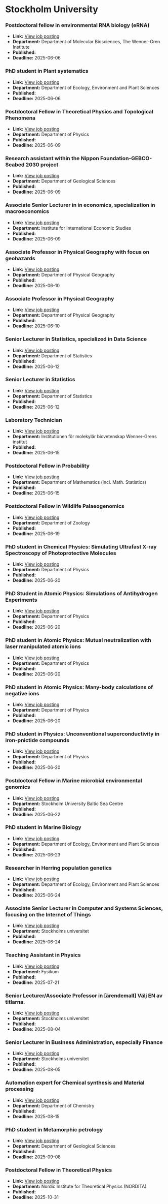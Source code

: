 # Stockholm University

### Postdoctoral fellow in environmental RNA biology (eRNA)
- **Link:** [View job posting](https://su.varbi.com/what:job/jobID:824101/where:4/)
- **Department:** Department of Molecular Biosciences, The Wenner-Gren Institute
- **Published:** 
- **Deadline:** 2025-06-06

### PhD student in Plant systematics
- **Link:** [View job posting](https://su.varbi.com/what:job/jobID:826108/where:4/)
- **Department:** Department of Ecology, Environment and Plant Sciences
- **Published:** 
- **Deadline:** 2025-06-06

### Postdoctoral Fellow in Theoretical Physics and Topological Phenomena
- **Link:** [View job posting](https://su.varbi.com/what:job/jobID:825667/where:4/)
- **Department:** Department of Physics
- **Published:** 
- **Deadline:** 2025-06-09

### Research assistant within the Nippon Foundation-GEBCO-Seabed 2030 project
- **Link:** [View job posting](https://su.varbi.com/what:job/jobID:826757/where:4/)
- **Department:** Department of Geological Sciences
- **Published:** 
- **Deadline:** 2025-06-09

### Associate Senior Lecturer in in economics, specialization in macroeconomics
- **Link:** [View job posting](https://su.varbi.com/what:job/jobID:819122/where:4/)
- **Department:** Institute for International Economic Studies
- **Published:** 
- **Deadline:** 2025-06-09

### Associate Professor in Physical Geography with focus on geohazards
- **Link:** [View job posting](https://su.varbi.com/what:job/jobID:815267/where:4/)
- **Department:** Department of Physical Geography
- **Published:** 
- **Deadline:** 2025-06-10

### Associate Professor in Physical Geography
- **Link:** [View job posting](https://su.varbi.com/what:job/jobID:815132/where:4/)
- **Department:** Department of Physical Geography
- **Published:** 
- **Deadline:** 2025-06-10

### Senior Lecturer in Statistics, specialized in Data Science
- **Link:** [View job posting](https://su.varbi.com/what:job/jobID:811266/where:4/)
- **Department:** Department of Statistics
- **Published:** 
- **Deadline:** 2025-06-12

### Senior Lecturer in Statistics
- **Link:** [View job posting](https://su.varbi.com/what:job/jobID:811265/where:4/)
- **Department:** Department of Statistics
- **Published:** 
- **Deadline:** 2025-06-12

### Laboratory Technician
- **Link:** [View job posting](https://su.varbi.com/what:job/jobID:831142/where:4/)
- **Department:** Institutionen för molekylär biovetenskap Wenner-Grens institut
- **Published:** 
- **Deadline:** 2025-06-15

### Postdoctoral Fellow in Probability
- **Link:** [View job posting](https://su.varbi.com/what:job/jobID:828386/where:4/)
- **Department:** Department of Mathematics (incl. Math. Statistics)
- **Published:** 
- **Deadline:** 2025-06-15

### Postdoctoral Fellow in Wildlife Palaeogenomics
- **Link:** [View job posting](https://su.varbi.com/what:job/jobID:831047/where:4/)
- **Department:** Department of Zoology
- **Published:** 
- **Deadline:** 2025-06-19

### PhD student in Chemical Physics: Simulating Ultrafast X-ray Spectroscopy of Photoprotective Molecules
- **Link:** [View job posting](https://su.varbi.com/what:job/jobID:831146/where:4/)
- **Department:** Department of Physics
- **Published:** 
- **Deadline:** 2025-06-20

### PhD Student in Atomic Physics: Simulations of Antihydrogen Experiments
- **Link:** [View job posting](https://su.varbi.com/what:job/jobID:831223/where:4/)
- **Department:** Department of Physics
- **Published:** 
- **Deadline:** 2025-06-20

### PhD student in Atomic Physics: Mutual neutralization with laser manipulated atomic ions
- **Link:** [View job posting](https://su.varbi.com/what:job/jobID:831216/where:4/)
- **Department:** Department of Physics
- **Published:** 
- **Deadline:** 2025-06-20

### PhD student in Atomic Physics: Many-body calculations of negative ions
- **Link:** [View job posting](https://su.varbi.com/what:job/jobID:831184/where:4/)
- **Department:** Department of Physics
- **Published:** 
- **Deadline:** 2025-06-20

### PhD student in Physics: Unconventional superconductivity in iron-pnictide compounds
- **Link:** [View job posting](https://su.varbi.com/what:job/jobID:831170/where:4/)
- **Department:** Department of Physics
- **Published:** 
- **Deadline:** 2025-06-20

### Postdoctoral Fellow in Marine microbial environmental genomics
- **Link:** [View job posting](https://su.varbi.com/what:job/jobID:824923/where:4/)
- **Department:** Stockholm University Baltic Sea Centre
- **Published:** 
- **Deadline:** 2025-06-22

### PhD student in Marine Biology
- **Link:** [View job posting](https://su.varbi.com/what:job/jobID:828363/where:4/)
- **Department:** Department of Ecology, Environment and Plant Sciences
- **Published:** 
- **Deadline:** 2025-06-23

### Researcher in Herring population genetics
- **Link:** [View job posting](https://su.varbi.com/what:job/jobID:830572/where:4/)
- **Department:** Department of Ecology, Environment and Plant Sciences
- **Published:** 
- **Deadline:** 2025-06-24

### Associate Senior Lecturer in Computer and Systems Sciences, focusing on the Internet of Things
- **Link:** [View job posting](https://su.varbi.com/what:job/jobID:818520/where:4/)
- **Department:** Stockholms universitet
- **Published:** 
- **Deadline:** 2025-06-24

### Teaching Assistant in Physics
- **Link:** [View job posting](https://su.varbi.com/what:job/jobID:833177/where:4/)
- **Department:** Fysikum
- **Published:** 
- **Deadline:** 2025-07-21

### Senior Lecturer/Associate Professor in [ärendemall] Välj EN av titlarna.
- **Link:** [View job posting](https://su.varbi.com/what:job/jobID:821547/where:4/)
- **Department:** Stockholms universitet
- **Published:** 
- **Deadline:** 2025-08-04

### Senior Lecturer in Business Administration, especially Finance
- **Link:** [View job posting](https://su.varbi.com/what:job/jobID:822481/where:4/)
- **Department:** Stockholms universitet
- **Published:** 
- **Deadline:** 2025-08-05

### Automation expert for Chemical synthesis and Material processing
- **Link:** [View job posting](https://su.varbi.com/what:job/jobID:831922/where:4/)
- **Department:** Department of Chemistry
- **Published:** 
- **Deadline:** 2025-08-15

### PhD student in Metamorphic petrology
- **Link:** [View job posting](https://su.varbi.com/what:job/jobID:833906/where:4/)
- **Department:** Department of Geological Sciences
- **Published:** 
- **Deadline:** 2025-09-08

### Postdoctoral Fellow in Theoretical Physics
- **Link:** [View job posting](https://su.varbi.com/what:job/jobID:821810/where:4/)
- **Department:** Nordic Institute for Theoretical Physics (NORDITA)
- **Published:** 
- **Deadline:** 2025-10-31

